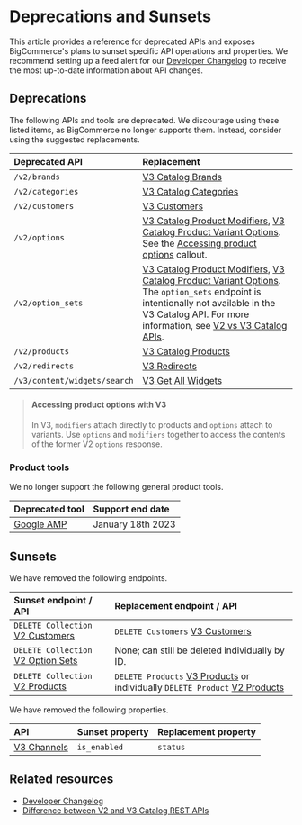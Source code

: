 # Deprecations and Sunsets



This article provides a reference for deprecated APIs and exposes BigCommerce's plans to sunset specific API operations and properties. We recommend setting up a feed alert for our [Developer Changelog](/changelog) to receive the most up-to-date information about API changes.

## Deprecations

The following APIs and tools are deprecated. We discourage using these listed items, as BigCommerce no longer supports them. Instead, consider using the suggested replacements.

| Deprecated API | Replacement |
|:---------------|:------------|
| `/v2/brands` | [V3 Catalog Brands](/api-reference/store-management/catalog/brands/getbrands) |
| `/v2/categories` | [V3 Catalog Categories](/docs/rest-management/catalog/category#get-all-categories) |
| `/v2/customers` | [V3 Customers](/docs/rest-management/customers) |
|`/v2/options`| [V3 Catalog Product Modifiers](/docs/rest-management/catalog/product-modifiers#get-all-product-modifiers), [V3 Catalog Product Variant Options](/docs/rest-management/catalog/product-variant-options#get-all-product-variant-options). See the [Accessing product options](#accessing-product-options-with-V3) callout.  |
|`/v2/option_sets`| [V3 Catalog Product Modifiers](/docs/rest-management/catalog/product-modifiers#get-all-product-modifiers), [V3 Catalog Product Variant Options](/docs/rest-management/catalog/product-variant-options#get-all-product-variant-options). The `option_sets` endpoint is intentionally not available in the V3 Catalog API. For more information, see [V2 vs V3 Catalog APIs](/legacy/v2-products/v2-v3). |
|`/v2/products `| [V3 Catalog Products](/docs/rest-management/catalog/products#get-all-products) |
|`/v2/redirects`| [V3 Redirects](/docs/rest-management/redirects) |
|`/v3/content/widgets/search` | [V3 Get All Widgets](/api-reference/store-management/widgets/widget/getwidgets) |


<!-- theme: info -->
> #### Accessing product options with V3
> In V3, `modifiers` attach directly to products and `options` attach to variants. Use `options` and `modifiers` together to access the contents of the former V2 `options` response.

### Product tools

We no longer support the following general product tools.

|Deprecated tool|Support end date|
|:--|:--|
|[Google AMP](https://amp.dev/)|January 18th 2023|

## Sunsets

We have removed the following endpoints.

| Sunset endpoint / API | Replacement endpoint / API |
|:----------------------|:---------------------------|
| `DELETE Collection` [V2 Customers](/api-reference/store-management/customers-v2)  | `DELETE Customers` [V3 Customers](/api-reference/store-management/customers-v3/customers/customersdelete) |
| `DELETE Collection` [V2 Option Sets](/legacy/v2-catalog-products/v2-option-sets) | None; can still be deleted individually by ID. |
| `DELETE Collection` [V2 Products](/legacy/v2-catalog-products/v2-products) | `DELETE Products` [V3 Products](/api-reference/store-management/catalog/products/deleteproducts) or individually `DELETE Product` [V2 Products](/legacy/v2-catalog-products/v2-products#delete-a-product) |

We have removed the following properties.

| API | Sunset property | Replacement property |
|:----|:----------------|:---------------------|
[V3 Channels](/docs/rest-management/channels#get-all-channels) |`is_enabled` | `status` |

## Related resources 

* [Developer Changelog](/changelog)
* [Difference between V2 and V3 Catalog REST APIs](/api-docs/store-management/catalog/v2-vs-v3)
